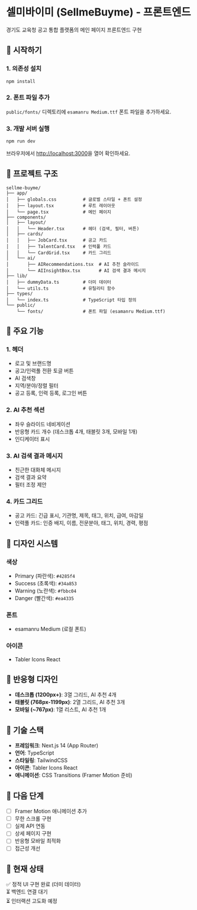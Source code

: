 # 셀미바이미 (SellmeBuyme) - 프론트엔드

경기도 교육청 공고 통합 플랫폼의 메인 페이지 프론트엔드 구현

## 🚀 시작하기

### 1. 의존성 설치

```bash
npm install
```

### 2. 폰트 파일 추가

`public/fonts/` 디렉토리에 `esamanru Medium.ttf` 폰트 파일을 추가하세요.

### 3. 개발 서버 실행

```bash
npm run dev
```

브라우저에서 [http://localhost:3000](http://localhost:3000)을 열어 확인하세요.

## 📁 프로젝트 구조

```
sellme-buyme/
├── app/
│   ├── globals.css          # 글로벌 스타일 + 폰트 설정
│   ├── layout.tsx           # 루트 레이아웃
│   └── page.tsx             # 메인 페이지
├── components/
│   ├── layout/
│   │   └── Header.tsx       # 헤더 (검색, 필터, 버튼)
│   ├── cards/
│   │   ├── JobCard.tsx      # 공고 카드
│   │   ├── TalentCard.tsx   # 인력풀 카드
│   │   └── CardGrid.tsx     # 카드 그리드
│   └── ai/
│       ├── AIRecommendations.tsx  # AI 추천 슬라이드
│       └── AIInsightBox.tsx       # AI 검색 결과 메시지
├── lib/
│   ├── dummyData.ts         # 더미 데이터
│   └── utils.ts             # 유틸리티 함수
├── types/
│   └── index.ts             # TypeScript 타입 정의
└── public/
    └── fonts/               # 폰트 파일 (esamanru Medium.ttf)
```

## 🎨 주요 기능

### 1. 헤더
- 로고 및 브랜드명
- 공고/인력풀 전환 토글 버튼
- AI 검색창
- 지역/분야/정렬 필터
- 공고 등록, 인력 등록, 로그인 버튼

### 2. AI 추천 섹션
- 좌우 슬라이드 네비게이션
- 반응형 카드 개수 (데스크톱 4개, 태블릿 3개, 모바일 1개)
- 인디케이터 표시

### 3. AI 검색 결과 메시지
- 친근한 대화체 메시지
- 검색 결과 요약
- 필터 조정 제안

### 4. 카드 그리드
- 공고 카드: 긴급 표시, 기관명, 제목, 태그, 위치, 급여, 마감일
- 인력풀 카드: 인증 배지, 이름, 전문분야, 태그, 위치, 경력, 평점

## 🎨 디자인 시스템

### 색상
- Primary (파란색): `#4285f4`
- Success (초록색): `#34a853`
- Warning (노란색): `#fbbc04`
- Danger (빨간색): `#ea4335`

### 폰트
- esamanru Medium (로컬 폰트)

### 아이콘
- Tabler Icons React

## 📱 반응형 디자인

- **데스크톱 (1200px+)**: 3열 그리드, AI 추천 4개
- **태블릿 (768px-1199px)**: 2열 그리드, AI 추천 3개
- **모바일 (~767px)**: 1열 리스트, AI 추천 1개

## 🔧 기술 스택

- **프레임워크**: Next.js 14 (App Router)
- **언어**: TypeScript
- **스타일링**: TailwindCSS
- **아이콘**: Tabler Icons React
- **애니메이션**: CSS Transitions (Framer Motion 준비)

## 📝 다음 단계

- [ ] Framer Motion 애니메이션 추가
- [ ] 무한 스크롤 구현
- [ ] 실제 API 연동
- [ ] 상세 페이지 구현
- [ ] 반응형 모바일 최적화
- [ ] 접근성 개선

## 🎯 현재 상태

✅ 정적 UI 구현 완료 (더미 데이터)  
⏳ 백엔드 연결 대기  
⏳ 인터랙션 고도화 예정
